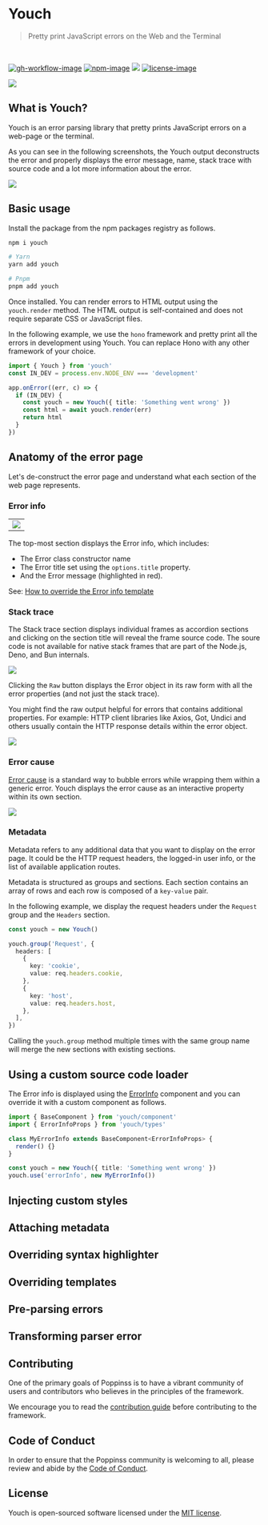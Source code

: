 # Youch

> Pretty print JavaScript errors on the Web and the Terminal

<br />

[![gh-workflow-image]][gh-workflow-url] [![npm-image]][npm-url] ![][typescript-image] [![license-image]][license-url]

![](./dark-mode.png)

## What is Youch?

Youch is an error parsing library that pretty prints JavaScript errors on a web-page or the terminal.

As you can see in the following screenshots, the Youch output deconstructs the error and properly displays the error message, name, stack trace with source code and a lot more information about the error.

![](./youch_raw_diff.jpg)

<!-- <table>
  <thead>
    <tr>
      <th> Raw stack trace </th>
      <th> Youch output </th>
    </tr>
  </thead>
  <tbody>
    <tr>
      <td><img src="./raw-stack-trace.png" /></td>
      <td><img src="./youch-output.png" /></td>
    </tr>
  </tbody>
<table> -->

## Basic usage

Install the package from the npm packages registry as follows.

```sh
npm i youch

# Yarn
yarn add youch

# Pnpm
pnpm add youch
```

Once installed. You can render errors to HTML output using the `youch.render` method. The HTML output is self-contained and does not require separate CSS or JavaScript files.

In the following example, we use the `hono` framework and pretty print all the errors in development using Youch. You can replace Hono with any other framework of your choice.

```ts
import { Youch } from 'youch'
const IN_DEV = process.env.NODE_ENV === 'development'

app.onError((err, c) => {
  if (IN_DEV) {
    const youch = new Youch({ title: 'Something went wrong' })
    const html = await youch.render(err)
    return html
  }
})
```

## Anatomy of the error page

Let's de-construct the error page and understand what each section of the web page represents.

### Error info

<table>
  <tbody>
    <tr>
      <td><img src="./error-info.png" /></td>
    </tr>
  </tbody>
<table>

The top-most section displays the Error info, which includes:

- The Error class constructor name
- The Error title set using the `options.title` property.
- And the Error message (highlighted in red).

See: [How to override the Error info template]()

### Stack trace

The Stack trace section displays individual frames as accordion sections and clicking on the section title will reveal the frame source code. The soure code is not available for native stack frames that are part of the Node.js, Deno, and Bun internals.

![](./error-stack.png)

Clicking the `Raw` button displays the Error object in its raw form with all the error properties (and not just the stack trace).

You might find the raw output helpful for errors that contains additional properties. For example: HTTP client libraries like Axios, Got, Undici and others usually contain the HTTP response details within the error object.

![](./stack-raw-output.png)

### Error cause

[Error cause](https://developer.mozilla.org/en-US/docs/Web/JavaScript/Reference/Global_Objects/Error/cause) is a standard way to bubble errors while wrapping them within a generic error. Youch displays the error cause as an interactive property within its own section.

![](./error-cause.png)

### Metadata

Metadata refers to any additional data that you want to display on the error page. It could be the HTTP request headers, the logged-in user info, or the list of available application routes.

Metadata is structured as groups and sections. Each section contains an array of rows and each row is composed of a `key-value` pair.

In the following example, we display the request headers under the `Request` group and the `Headers` section.

```ts
const youch = new Youch()

youch.group('Request', {
  headers: [
    {
      key: 'cookie',
      value: req.headers.cookie,
    },
    {
      key: 'host',
      value: req.headers.host,
    },
  ],
})
```

Calling the `youch.group` method multiple times with the same group name will merge the new sections with existing sections.

## Using a custom source code loader

The Error info is displayed using the [ErrorInfo](https://github.com/poppinss/youch/blob/4.x/src/templates/error-info/main.ts) component and you can override it with a custom component as follows.

```ts
import { BaseComponent } from 'youch/component'
import { ErrorInfoProps } from 'youch/types'

class MyErrorInfo extends BaseComponent<ErrorInfoProps> {
  render() {}
}

const youch = new Youch({ title: 'Something went wrong' })
youch.use('errorInfo', new MyErrorInfo())
```

## Injecting custom styles

## Attaching metadata

## Overriding syntax highlighter

## Overriding templates

## Pre-parsing errors

## Transforming parser error

## Contributing

One of the primary goals of Poppinss is to have a vibrant community of users and contributors who believes in the principles of the framework.

We encourage you to read the [contribution guide](https://github.com/poppinss/.github/blob/main/docs/CONTRIBUTING.md) before contributing to the framework.

## Code of Conduct

In order to ensure that the Poppinss community is welcoming to all, please review and abide by the [Code of Conduct](https://github.com/poppinss/.github/blob/main/docs/CODE_OF_CONDUCT.md).

## License

Youch is open-sourced software licensed under the [MIT license](LICENSE.md).

[gh-workflow-image]: https://img.shields.io/github/actions/workflow/status/poppinss/youch/checks.yml?style=for-the-badge
[gh-workflow-url]: https://github.com/poppinss/youch/actions/workflows/checks.yml 'Github action'
[typescript-image]: https://img.shields.io/badge/Typescript-294E80.svg?style=for-the-badge&logo=typescript
[typescript-url]: "typescript"
[npm-image]: https://img.shields.io/npm/v/youch.svg?style=for-the-badge&logo=npm
[npm-url]: https://npmjs.org/package/youch 'npm'
[license-image]: https://img.shields.io/npm/l/youch?color=blueviolet&style=for-the-badge
[license-url]: LICENSE.md 'license'

